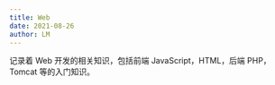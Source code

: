 ```yaml
---
title: Web
date: 2021-08-26
author: LM
---
```


记录着 Web 开发的相关知识，包括前端 JavaScript，HTML，后端 PHP，Tomcat 等的入门知识。